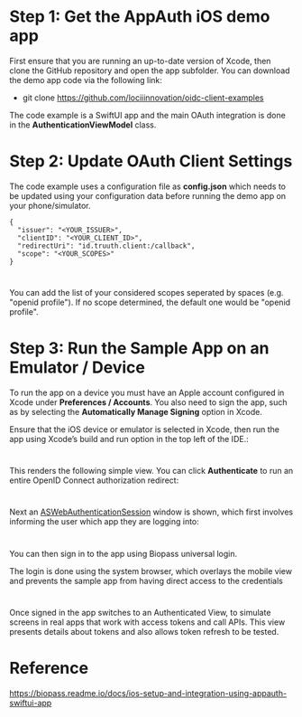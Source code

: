 # Step 1: Get the AppAuth iOS demo app

First ensure that you are running an up-to-date version of Xcode, then clone the GitHub repository and open the app subfolder. You can download the demo app code via the following link:

- git clone <https://github.com/lociiinnovation/oidc-client-examples>


The code example is a SwiftUI app and the main OAuth integration is done in the **AuthenticationViewModel** class.

# 

# Step 2: Update OAuth Client Settings

The code example uses a configuration file as **config.json** which needs to be updated using your configuration data before running the demo app on your phone/simulator.

```
{
  "issuer": "<YOUR_ISSUER>",
  "clientID": "<YOUR_CLIENT_ID>",
  "redirectUri": "id.truuth.client:/callback",
  "scope": "<YOUR_SCOPES>" 
}
```

# 

You can add the list of your considered scopes seperated by spaces (e.g. "openid profile"). If no scope determined, the default one would be "openid profile".

# 

# Step 3: Run the Sample App on an Emulator / Device

To run the app on a device you must have an Apple account configured in Xcode under **Preferences / Accounts**. You also need to sign the app, such as by selecting the **Automatically Manage Signing** option in Xcode.

Ensure that the iOS device or emulator is selected in Xcode, then run the app using Xcode’s build and run option in the top left of the IDE.:

# 

This renders the following simple view. You can click **Authenticate** to run an entire OpenID Connect authorization redirect:


# 

Next an [ASWebAuthenticationSession](https://developer.apple.com/documentation/authenticationservices/aswebauthenticationsession) window is shown, which first involves informing the user which app they are logging into:

# 

You can then sign in to the app using Biopass universal login.

The login is done using the system browser, which overlays the mobile view and prevents the sample app from having direct access to the credentials

# 


Once signed in the app switches to an Authenticated View, to simulate screens in real apps that work with access tokens and call APIs. This view presents details about tokens and also allows token refresh to be tested.


# Reference

<https://biopass.readme.io/docs/ios-setup-and-integration-using-appauth-swiftui-app>
